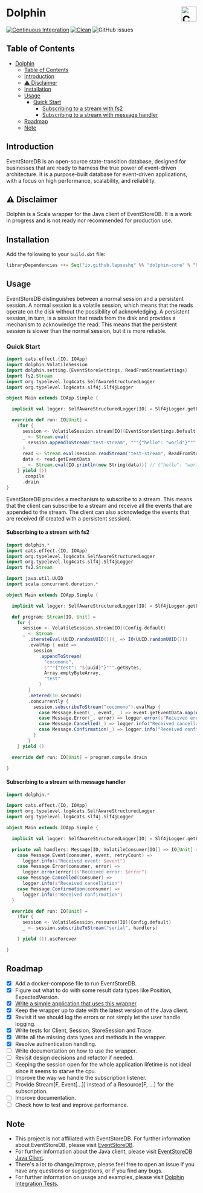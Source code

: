 # Dolphin<a href="https://typelevel.org/cats/"><img src="https://typelevel.org/cats/img/cats-badge.svg" height="40px" align="right" alt="Cats friendly" />

[![Continuous Integration](https://github.com/lapsusHQ/dolphin/actions/workflows/ci.yml/badge.svg?branch=main)](https://github.com/lapsusHQ/dolphin/actions/workflows/ci.yml)
[![Clean](https://github.com/lapsusHQ/dolphin/actions/workflows/clean.yml/badge.svg)](https://github.com/lapsusHQ/dolphin/actions/workflows/clean.yml)
![GitHub issues](https://img.shields.io/github/issues/lapsusHQ/dolphin)

## Table of Contents

- [Dolphin](#dolphin)
  - [Table of Contents](#table-of-contents)
  - [Introduction](#introduction)
  - [⚠️ Disclaimer](#️-disclaimer)
  - [Installation](#installation)
  - [Usage](#usage)
    - [Quick Start](#quick-start)
      - [Subscribing to a stream with fs2](#subscribing-to-a-stream-with-fs2)
      - [Subscribing to a stream with message handler](#subscribing-to-a-stream-with-message-handler)
  - [Roadmap](#roadmap)
  - [Note](#note)


## Introduction

EventStoreDB is an open-source state-transition database, designed for businesses that are ready to harness the true
power of event-driven architecture. It is a purpose-built database for event-driven applications, with a focus on high
performance, scalability, and reliability.

## ⚠️ Disclaimer

Dolphin is a Scala wrapper for the Java client of EventStoreDB. It is a work in progress and is not ready nor
recommended for production use.

## Installation

Add the following to your `build.sbt` file:

```scala
libraryDependencies ++= Seq("io.github.lapsushq" %% "dolphin-core" % "0.0-`Latest Commit Hash`-SNAPSHOT", "io.github.lapsushq" %% "dolphin-circe" % "0.0-`Latest Commit Hash`-SNAPSHOT")
```

## Usage

EventStoreDB distinguishes between a normal session and a persistent session. A normal session is a volatile session,
which means that the reads operate on the disk without the possibility of acknowledging. A persistent session, in turn,
is a session that reads from the disk and provides a mechanism to acknowledge the read. This means that the persistent
session is slower than the normal session, but it is more reliable.

### Quick Start

```scala
import cats.effect.{IO, IOApp}
import dolphin.VolatileSession
import dolphin.setting.{EventStoreSettings, ReadFromStreamSettings}
import fs2.Stream
import org.typelevel.log4cats.SelfAwareStructuredLogger
import org.typelevel.log4cats.slf4j.Slf4jLogger

object Main extends IOApp.Simple {

  implicit val logger: SelfAwareStructuredLogger[IO] = Slf4jLogger.getLogger[IO]

  override def run: IO[Unit] =
    (for {
      session <- VolatileSession.stream[IO](EventStoreSettings.Default)
      _ <- Stream.eval(
        session.appendToStream("test-stream", """{"hello": "world"}""".getBytes, Array.emptyByteArray, "test")
      )
      read <- Stream.eval(session.readStream("test-stream", ReadFromStreamSettings.Default))
      data <- read.getEventData
      _ <- Stream.eval(IO.println(new String(data))) // {"hello": "world"}
    } yield ())
      .compile
      .drain
}
```

EventStoreDB provides a mechanism to subscribe to a stream. This means that the client can subscribe to a stream and
receive all the events that are appended to the stream. The client can also acknowledge the events that are received (if
created with a persistent session).

#### Subscribing to a stream with fs2

```scala
import dolphin.*
import cats.effect.{IO, IOApp}
import org.typelevel.log4cats.SelfAwareStructuredLogger
import org.typelevel.log4cats.slf4j.Slf4jLogger
import fs2.Stream

import java.util.UUID
import scala.concurrent.duration.*

object Main extends IOApp.Simple {

  implicit val logger: SelfAwareStructuredLogger[IO] = Slf4jLogger.getLogger[IO]

  def program: Stream[IO, Unit] =
    for {
      session <- VolatileSession.stream[IO](Config.default)
      _ <- Stream
        .iterateEval(UUID.randomUUID())(_ => IO(UUID.randomUUID()))
        .evalMap { uuid =>
          session
            .appendToStream(
              "cocomono",
              s"""{"test": "${uuid}"}""".getBytes,
              Array.emptyByteArray,
              "test"
            )
        }
        .metered(10.seconds)
        .concurrently {
          session.subscribeToStream("cocomono").evalMap {
            case Message.Event(_, event, _) => event.getEventData.map(new String(_)).flatMap(logger.info(_))
            case Message.Error(_, error) => logger.error(s"Received error: ${error}")
            case Message.Cancelled(_) => logger.info("Received cancellation")
            case Message.Confirmation(_) => logger.info("Received confirmation")
          }
        }
    } yield ()

  override def run: IO[Unit] = program.compile.drain

}
```

#### Subscribing to a stream with message handler

```scala
import dolphin.*

import cats.effect.{IO, IOApp}
import org.typelevel.log4cats.SelfAwareStructuredLogger
import org.typelevel.log4cats.slf4j.Slf4jLogger

object Main extends IOApp.Simple {

  implicit val logger: SelfAwareStructuredLogger[IO] = Slf4jLogger.getLogger[IO]

  private val handlers: Message[IO, VolatileConsumer[IO]] => IO[Unit] = {
    case Message.Event(consumer, event, retryCount) =>
      logger.info(s"Received event: $event")
    case Message.Error(consumer, error) =>
      logger.error(error)(s"Received error: $error")
    case Message.Cancelled(consumer) =>
      logger.info(s"Received cancellation")
    case Message.Confirmation(consumer) =>
      logger.info(s"Received confirmation")
  }

  override def run: IO[Unit] =
    (for {
      session <- VolatileSession.resource[IO](Config.default)
      _ <- session.subscribeToStream("serial", handlers)

    } yield ()).useForever

}
```

## Roadmap

- [x] Add a docker-compose file to run EventStoreDB.
- [x] Figure out what to do with some result data types like Position, ExpectedVersion.
- [x] [Write a simple application that uses this wrapper](https://github.com/samgj18/event-sourcing-poc/)
- [x] Keep the wrapper up to date with the latest version of the Java client.
- [x] Revisit if we should log the errors or not simply let the user handle logging.
- [x] Write tests for Client, Session, StoreSession and Trace.
- [x] Write all the missing data types and methods in the wrapper.
- [x] Resolve authentication handling.
- [ ] Write documentation on how to use the wrapper.
- [ ] Revisit design decisions and refactor if needed.
- [ ] Keeping the session open for the whole application lifetime is not ideal since it seems to starve the cpu.
- [ ] Improve the way we handle the subscription listener.
- [ ] Provide Stream[F, Event[...]] instead of a Resource[F, ...] for the subscription.
- [ ] Improve documentation.
- [ ] Check how to test and improve performance.

## Note

- This project is not affiliated with EventStoreDB. For further information about EventStoreDB, please
  visit [EventStoreDB](https://eventstore.com/).
- For further information about the Java client, please
  visit [EventStoreDB Java Client](https://github.com/EventStore/EventStoreDB-Client-Java).
- There's a lot to change/improve, please feel free to open an issue if you have any questions or suggestions, or if you
  find any bugs.
- For further information on usage and examples, please visit [Dolphin Integration Tests](modules/tests/src/it/scala/).
